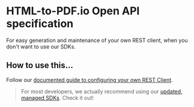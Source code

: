 # HTML-to-PDF.io Open API specification
For easy generation and maintenance of your own REST client, when you don't want to use our SDKs.

## How to use this...

Follow our [documented guide to configuring your own REST Client](https://html-to-pdf.io/docs/getting-started/use-rest-api).

> For most developers, we actually recommend using our [updated, managed SDKs](https://html-to-pdf.io/docs/getting-started/use-an-sdk). Check it out!
